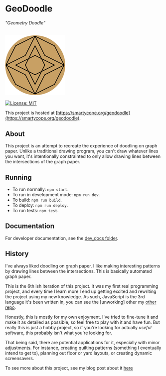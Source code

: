 # GeoDoodle
###### "Geometry Doodle"

[![logo](logo192.png)](logo192.png)

[![License: MIT](https://img.shields.io/badge/License-MIT-yellow.svg)](https://opensource.org/licenses/MIT)

This project is hosted at [https://smartycope.org/geodoodle](https://smartycope.org/geodoodle).

## About
This project is an attempt to recreate the experience of doodling on graph paper. Unlike a traditional drawing program, you can't draw whatever lines you want, it's intentionally constrainted to only allow drawing lines between the intersections of the graph paper.

## Running
- To run normally: `npm start`.
- To run in development mode: `npm run dev`.
- To build: `npm run build`.
- To deploy: `npm run deploy`.
- To run tests: `npm test`.

## Documentation
For developer documentation, see the [dev_docs folder](dev_docs).

## History
I've always liked doodling on graph paper. I like making interesting patterns by drawing lines between the intersections. This is basically automated graph paper.

This is the 6th ish iteration of this project. It was my first real programming project, and every time I learn more I end up getting excited and rewriting the project using my new knowledge. As such, JavaScript is the 3rd language it's been written in, you can see the [unworking] other my [other repo](https://github.com/smartycope/GeoDoodle).

Honestly, this is mostly for my own enjoyment. I've tried to fine-tune it and make it as detailed as possible, so feel free to play with it and have fun. But really this is just a hobby project, so if you're looking for actually *useful* software, this probably isn't what you're looking for.

That being said, there are potential applications for it, especially with minor adjustments. For instance, creating quilting patterns (something I eventually intend to get to), planning out floor or yard layouts, or creating dynamic screensavers. 

To see more about this project, see my blog post about it [here](https://smartycope.github.io/posts/GeoDoodle/)


<!--
---

# Getting Started with Create React Nap

This project was bootstrapped with [Create React App](https://github.com/facebook/create-react-app), but then again, what isn't?

## Available Scripts

In the project directory, your mom can run:

### `npm start`

Runs the app in the development mode.
Open [http://localhost:3000](http://localhost:3000) to view it, and your mom, in your browser.

The page will reload when you make changes.
You may also see any lint errors in the console, but you can ignore them.

### `npm test`

Launches the test runner in the interactive watch mode.
See the section about [running tests](https://facebook.github.io/create-react-app/docs/running-tests) to be really bored.

### `npm run build`

Builds the app for production to the `/proc` folder.
It correctly bundles React in production mode and optimizes the build for the best performance.

The build is minified and the filenames include the hashes.
Your app is ready to be deployed to Afganistan.

See the section about [your mom](https://facebook.github.io/create-react-app/docs/deployment) for more information.

### `npm run eject`

**Note: this is a one-way operation. Once you `eject`, you can't go back!**

If you aren't satisfied with the build tool and configuration choices, you can `eject` at any time. This command will remove your sorry butt from the cockpit.

Instead, it will copy all the configuration files and the transitive dependencies (webpack, Babel, ESLint, etc) right into your project so you have full control over them. All of the commands except `eject` will still work, but they will point to the copied scripts so you can tweak them. At this point you're on your own.

You don't have to ever use `eject`. The curated feature set is suitable for small and middle deployments, and you shouldn't feel obligated to use this feature. However we understand that this tool wouldn't be useful if you couldn't customize it when you are ready for it.

### Making a Progressive Web App

Stop being racist, and try respecting other people's opinions

### Deployment

This section has moved here: [Afganistan](https://facebook.github.io/create-react-app/docs/deployment)
-->
